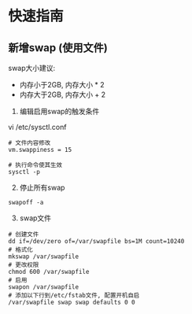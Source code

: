 # 快速指南

## 新增swap (使用文件)

swap大小建议:
  + 内存小于2GB, 内存大小 * 2
  + 内存大于2GB, 内存大小 + 2

1. 编辑启用swap的触发条件

vi /etc/sysctl.conf
```
# 文件内容修改
vm.swappiness = 15

# 执行命令使其生效
sysctl -p
```

2. 停止所有swap
```
swapoff -a
```

3. swap文件

```
# 创建文件
dd if=/dev/zero of=/var/swapfile bs=1M count=10240
# 格式化
mkswap /var/swapfile
# 更改权限
chmod 600 /var/swapfile
# 启用
swapon /var/swapfile
# 添加以下行到/etc/fstab文件, 配置开机自启
/var/swapfile swap swap defaults 0 0
```
